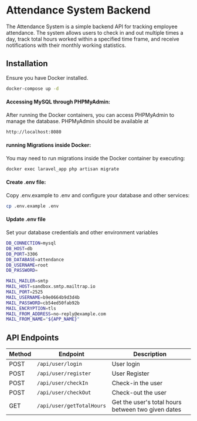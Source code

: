 # Attendance System Backend
The Attendance System is a simple backend API for tracking employee attendance. The system allows users to check in and out multiple times a day, track total hours worked within a specified time frame, and receive notifications with their monthly working statistics.

## Installation
Ensure you have Docker installed.

```bash
docker-compose up -d
```
#### Accessing MySQL through PHPMyAdmin:

After running the Docker containers, you can access PHPMyAdmin to manage the database.
PHPMyAdmin should be available at 
```bash
http://localhost:8080
```
#### running Migrations inside Docker:

You may need to run migrations inside the Docker container by executing:


```bash
docker exec laravel_app php artisan migrate
```

#### Create .env file:

Copy .env.example to .env and configure your database and other services:

```bash
cp .env.example .env
```

#### Update .env file

Set your database credentials and other environment variables
```bash
DB_CONNECTION=mysql
DB_HOST=db
DB_PORT=3306
DB_DATABASE=attendance
DB_USERNAME=root
DB_PASSWORD=

MAIL_MAILER=smtp
MAIL_HOST=sandbox.smtp.mailtrap.io
MAIL_PORT=2525
MAIL_USERNAME=b9e0664b9d3d4b
MAIL_PASSWORD=cb54ed50fab92b
MAIL_ENCRYPTION=tls
MAIL_FROM_ADDRESS=no-reply@example.com
MAIL_FROM_NAME="${APP_NAME}"
```
## API Endpoints

| Method | Endpoint            | Description                             |
|--------|---------------------|-----------------------------------------|
| POST   | `/api/user/login`         | User login                              |
| POST   | `/api/user/register`         | User Register                              |
| POST   | `/api/user/checkIn`      | Check-in the user                       |
| POST   | `/api/user/checkOut`     | Check-out the user                      |
| GET    | `/api/user/getTotalHours`    | Get the user's total hours between two given dates          |


